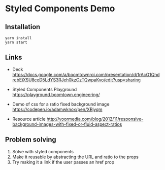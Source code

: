 # Styled Components Demo
## Installation
```
yarn install
yarn start
```

## Links
* Deck 
  https://docs.google.com/a/boomtownroi.com/presentation/d/1rAcG1QhdrebEiXSU8ceD5LdYS3RJeh0kzCzTQwpaKvo/edit?usp=sharing

* Styled Components Playground 
  https://playground.boomtown.engineering/

* Demo of css for a ratio fixed background image
  https://codepen.io/adamwknox/pen/XRjyqm

* Resource article
  http://voormedia.com/blog/2012/11/responsive-background-images-with-fixed-or-fluid-aspect-ratios

## Problem solving
1. Solve with styled components
1. Make it reusable by abstracting the URL and ratio to the props
1. Try making it a link if the user passes an href prop
